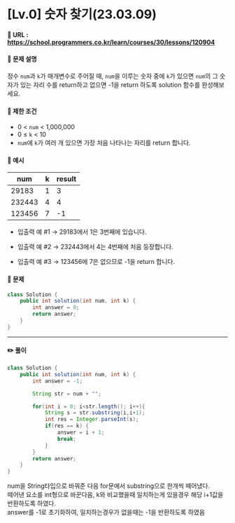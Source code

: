 # [Lv.0] 숫자 찾기(23.03.09)

#### 📌 URL : https://school.programmers.co.kr/learn/courses/30/lessons/120904

#### 📌 문제 설명

정수 `num`과 `k`가 매개변수로 주어질 때, `num`을 이루는 숫자 중에 `k`가 있으면 `num`의 그 숫자가 있는 자리 수를 return하고 없으면 -1을 return 하도록 solution 함수를 완성해보세요.

#### 📌 제한 조건

- 0 < `num` < 1,000,000
- 0 ≤ `k` < 10
- `num`에 `k`가 여러 개 있으면 가장 처음 나타나는 자리를 return 합니다.

#### 📌 예시

| num    | k   | result |
| ------ | --- | ------ |
| 29183  | 1   | 3      |
| 232443 | 4   | 4      |
| 123456 | 7   | -1     |

- 입출력 예 #1
  → 29183에서 1은 3번째에 있습니다.

- 입출력 예 #2
  → 232443에서 4는 4번째에 처음 등장합니다.

- 입출력 예 #3
  → 123456에 7은 없으므로 -1을 return 합니다.

#### 📌 문제

```java
class Solution {
    public int solution(int num, int k) {
        int answer = 0;
        return answer;
    }
}
```

---

#### ✏️ 풀이

```java
class Solution {
    public int solution(int num, int k) {
        int answer = -1;

        String str = num + "";

        for(int i = 0; i<str.length(); i++){
            String s = str.substring(i,i+1);
            int res = Integer.parseInt(s);
            if(res == k) {
                answer = i + 1;
                break;
            }
        }
        return answer;
    }
}
```

num을 String타입으로 바꿔준 다음 for문에서 substring으로 한개씩 떼어냈다.  
떼어낸 요소를 int형으로 바꾼다음, k와 비교했을때 일치하는게 있을경우 해당 i+1값을 반환하도록 하였다.  
answer를 -1로 초기화하여, 일치하는경우가 없을때는 -1을 반환하도록 하였음
